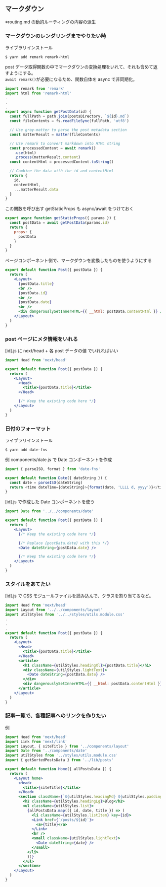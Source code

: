## マークダウン
※routing.md の動的ルーティングの内容の派生

### マークダウンのレンダリングまでやりたい時
ライブラリインストール
```
$ yarn add remark remark-html
```

post データ取得関数の中でマークダウンの変換処理をいれて、それも含めて返すようにする。  
`await remark()`が必要になるため、関数自体を async で非同期化。
```js
import remark from 'remark'
import html from 'remark-html'
.
.
.
export async function getPostData(id) {
  const fullPath = path.join(postsDirectory, `${id}.md`)
  const fileContents = fs.readFileSync(fullPath, 'utf8')

  // Use gray-matter to parse the post metadata section
  const matterResult = matter(fileContents)

  // Use remark to convert markdown into HTML string
  const processedContent = await remark()
    .use(html)
    .process(matterResult.content)
  const contentHtml = processedContent.toString()

  // Combine the data with the id and contentHtml
  return {
    id,
    contentHtml,
    ...matterResult.data
  }
}
```

この関数を呼び出す getStaticProps も async/await をつけておく
```js
export async function getStaticProps({ params }) {
  const postData = await getPostData(params.id)
  return {
    props: {
      postData
    }
  }
}
```

ページコンポーネント側で、マークダウンを変換したものを使うようにする
```jsx
export default function Post({ postData }) {
  return (
    <Layout>
      {postData.title}
      <br />
      {postData.id}
      <br />
      {postData.date}
      <br />
      <div dangerouslySetInnerHTML={{ __html: postData.contentHtml }} />
    </Layout>
  )
}
```

### post ページにメタ情報をいれる
[id].js に next/head + 各 post データの値 でいれればいい
```jsx
import Head from 'next/head'

export default function Post({ postData }) {
  return (
    <Layout>
      <Head>
        <title>{postData.title}</title>
      </Head>

      {/* Keep the existing code here */}
    </Layout>
  )
}
```

### 日付のフォーマット
ライブラリインストール
```
$ yarn add date-fns
```

例
components/date.js で Date コンポーネントを作成
```js
import { parseISO, format } from 'date-fns'

export default function Date({ dateString }) {
  const date = parseISO(dateString)
  return <time dateTime={dateString}>{format(date, 'LLLL d, yyyy')}</time>
}
```

[id].js で作成した Date コンポーネントを使う
```jsx
import Date from '../../components/date'

export default function Post({ postData }) {
  return (
    <Layout>
      {/* Keep the existing code here */}

      {/* Replace {postData.date} with this */}
      <Date dateString={postData.date} />

      {/* Keep the existing code here */}
    </Layout>
  )
}
```

### スタイルをあてたい
[id].js で CSS モジュールファイルを読み込んで、クラスを割り当てるなど。

```jsx
import Head from 'next/head'
import Layout from '../../components/layout'
import utilStyles from '../../styles/utils.module.css'
.
.
.
export default function Post({ postData }) {
  return (
    <Layout>
      <Head>
        <title>{postData.title}</title>
      </Head>
      <article>
        <h1 className={utilStyles.headingXl}>{postData.title}</h1>
        <div className={utilStyles.lightText}>
          <Date dateString={postData.date} />
        </div>
        <div dangerouslySetInnerHTML={{ __html: postData.contentHtml }} />
      </article>
    </Layout>
  )
}
```

### 記事一覧で、各種記事へのリンクを作りたい
例
```jsx
import Head from 'next/head'
import Link from 'next/link'
import Layout, { siteTitle } from '../components/layout'
import Date from '../components/date'
import utilStyles from '../styles/utils.module.css'
import { getSortedPostsData } from '../lib/posts'

export default function Home({ allPostsData }) {
  return (
    <Layout home>
      <Head>
        <title>{siteTitle}</title>
      </Head>
      <section className={`${utilStyles.headingMd} ${utilStyles.padding1px}`}>
        <h2 className={utilStyles.headingLg}>Blog</h2>
        <ul className={utilStyles.list}>
          {allPostsData.map(({ id, date, title }) => (
            <li className={utilStyles.listItem} key={id}>
            <Link href={`/posts/${id}`}>
              <a>{title}</a>
            </Link>
            <br />
            <small className={utilStyles.lightText}>
              <Date dateString={date} />
            </small>
          </li>
          ))}
        </ul>
      </section>
    </Layout>
  )
}
```